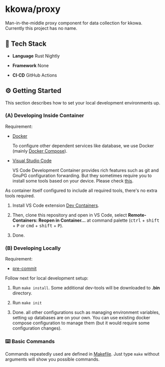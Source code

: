 # kkowa/proxy

Man-in-the-middle proxy component for data collection for kkowa. Currently this project has no name.

## 🧰 Tech Stack

- **Language** Rust Nightly

- **Framework** None

- **CI·CD** GitHub Actions

## ⚙️ Getting Started

This section describes how to set your local development environments up.

### **(A)** Developing Inside Container

Requirement:

- [Docker](https://www.docker.com/)

  To configure other dependent services like database, we use Docker (mainly [Docker Compose](https://docs.docker.com/compose/)).

- [Visual Studio Code](https://code.visualstudio.com/)

  VS Code Development Container provides rich features such as git and GnuPG configuration forwarding. But they sometimes require you to install some tools based on your device. Please check [this](https://code.visualstudio.com/docs/remote/containers#_sharing-git-credentials-with-your-container).

As container itself configured to include all required tools, there's no extra tools required.

1. Install VS Code extension [Dev Containers](https://marketplace.visualstudio.com/items?itemName=ms-vscode-remote.remote-containers).

1. Then, clone this repository and open in VS Code, select **Remote-Containers: Reopen in Container...** at command palette (<kbd>ctrl</kbd> + <kbd>shift</kbd> + <kbd>P</kbd> or <kbd>cmd</kbd> + <kbd>shift</kbd> + <kbd>P</kbd>).

1. Done.

### **(B)** Developing Locally

Requirement:

- [pre-commit](https://pre-commit.com/)

Follow next for local development setup:

1. Run `make install`. Some additional dev-tools will be downloaded to **.bin** directory.

1. Run `make init`

1. Done. all other configurations such as managing environment variables, setting up databases are on your own. You can use existing docker compose configuration to manage them (but it would require some configuration changes).

### ⌨️ Basic Commands

Commands repeatedly used are defined in [Makefile](./Makefile). Just type `make` without arguments will show you possible commands.
